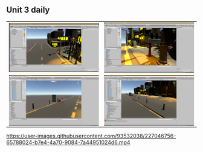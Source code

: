 ## Unit 3 daily

<table border="0">
  <tr>
    <td>
       <img src="https://github.com/quarufus/Digital-Storytelling-Individual-Assignment/blob/main/dailies/Deliverable1/Unit3/Screenshot%20(5).png" align="left" width="100%" float="left">
    </td>
    <td>
      <img src="https://github.com/quarufus/Digital-Storytelling-Individual-Assignment/blob/main/dailies/Deliverable1/Unit3/Screenshot%20(6).png" align="left" width="100%" float="left">
    </td>
  </tr>
  <tr>
    <td>
       <img src="https://github.com/quarufus/Digital-Storytelling-Individual-Assignment/blob/main/dailies/Deliverable1/Unit3/Screenshot%20(8).png" align="left" width="100%" float="left">
    </td>
    <td>
      <img src="https://github.com/quarufus/Digital-Storytelling-Individual-Assignment/blob/main/dailies/Deliverable1/Unit3/Screenshot%20(9).png" align="left" width="100%" float="left">
    </td>
  </tr>
</table>


https://user-images.githubusercontent.com/93532038/227046756-65788024-b7e4-4a70-9084-7a44951024d6.mp4

